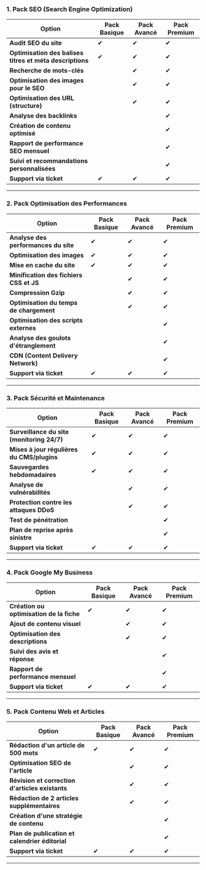 ### 1. **Pack SEO (Search Engine Optimization)**

| **Option**                                 | **Pack Basique**  | **Pack Avancé**  | **Pack Premium**  |
|--------------------------------------------|-------------------|------------------|-------------------|
| **Audit SEO du site**                      | ✔                 | ✔                | ✔                 |
| **Optimisation des balises titres et méta descriptions** | ✔                 | ✔                | ✔                 |
| **Recherche de mots-clés**                  |                   | ✔                | ✔                 |
| **Optimisation des images pour le SEO**    |                   | ✔                | ✔                 |
| **Optimisation des URL (structure)**       |                   | ✔                | ✔                 |
| **Analyse des backlinks**                  |                   |                  | ✔                 |
| **Création de contenu optimisé**           |                   |                  | ✔                 |
| **Rapport de performance SEO mensuel**     |                   |                  | ✔                 |
| **Suivi et recommandations personnalisées**|                   |                  | ✔                 |
| **Support via ticket**                     | ✔                 | ✔                | ✔                 |

---

### 2. **Pack Optimisation des Performances**

| **Option**                                 | **Pack Basique**  | **Pack Avancé**  | **Pack Premium**  |
|--------------------------------------------|-------------------|------------------|-------------------|
| **Analyse des performances du site**       | ✔                 | ✔                | ✔                 |
| **Optimisation des images**                | ✔                 | ✔                | ✔                 |
| **Mise en cache du site**                  | ✔                 | ✔                | ✔                 |
| **Minification des fichiers CSS et JS**    |                   | ✔                | ✔                 |
| **Compression Gzip**                       |                   | ✔                | ✔                 |
| **Optimisation du temps de chargement**    |                   | ✔                | ✔                 |
| **Optimisation des scripts externes**      |                   |                  | ✔                 |
| **Analyse des goulots d'étranglement**      |                   |                  | ✔                 |
| **CDN (Content Delivery Network)**         |                   |                  | ✔                 |
| **Support via ticket**                     | ✔                 | ✔                | ✔                 |

---

### 3. **Pack Sécurité et Maintenance**

| **Option**                                 | **Pack Basique**  | **Pack Avancé**  | **Pack Premium**  |
|--------------------------------------------|-------------------|------------------|-------------------|
| **Surveillance du site (monitoring 24/7)** | ✔                 | ✔                | ✔                 |
| **Mises à jour régulières du CMS/plugins** | ✔                 | ✔                | ✔                 |
| **Sauvegardes hebdomadaires**              | ✔                 | ✔                | ✔                 |
| **Analyse de vulnérabilités**              |                   | ✔                | ✔                 |
| **Protection contre les attaques DDoS**   |                   | ✔                | ✔                 |
| **Test de pénétration**                    |                   |                  | ✔                 |
| **Plan de reprise après sinistre**         |                   |                  | ✔                 |
| **Support via ticket**                     | ✔                 | ✔                | ✔                 |

---

### 4. **Pack Google My Business**

| **Option**                                 | **Pack Basique**  | **Pack Avancé**  | **Pack Premium**  |
|--------------------------------------------|-------------------|------------------|-------------------|
| **Création ou optimisation de la fiche**   | ✔                 | ✔                | ✔                 |
| **Ajout de contenu visuel**                |                   | ✔                | ✔                 |
| **Optimisation des descriptions**         |                   | ✔                | ✔                 |
| **Suivi des avis et réponse**              |                   |                  | ✔                 |
| **Rapport de performance mensuel**         |                   |                  | ✔                 |
| **Support via ticket**                     | ✔                 | ✔                | ✔                 |

---

### 5. **Pack Contenu Web et Articles**

| **Option**                                 | **Pack Basique**  | **Pack Avancé**  | **Pack Premium**  |
|--------------------------------------------|-------------------|------------------|-------------------|
| **Rédaction d'un article de 500 mots**     | ✔                 | ✔                | ✔                 |
| **Optimisation SEO de l'article**          |                   | ✔                | ✔                 |
| **Révision et correction d'articles existants** |                   | ✔                | ✔                 |
| **Rédaction de 2 articles supplémentaires** |                   | ✔                | ✔                 |
| **Création d'une stratégie de contenu**    |                   |                  | ✔                 |
| **Plan de publication et calendrier éditorial** |                   |                  | ✔                 |
| **Support via ticket**                     | ✔                 | ✔                | ✔                 |

---

